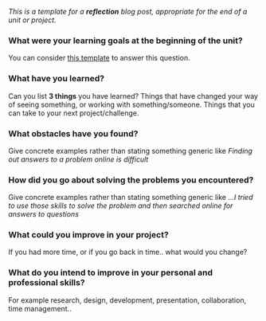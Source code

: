 _This is a template for a **reflection** blog post, appropriate for the end of a unit or project._


### What were your learning goals at the beginning of the unit? 

You can consider [this template](https://github.com/RavensbourneWebMedia/Blogging/blob/master/what-are-my-learning-goals.md) to answer this question.

### What have you learned?

Can you list **3 things** you have learned? Things that have changed your way of seeing something, or working with something/someone. Things that you can take to your next project/challenge.

### What obstacles have you found? 

Give concrete examples rather than stating something generic like *Finding out answers to a problem online is difficult*

### How did you go about solving the problems you encountered?

Give concrete examples rather than stating something generic like *...I tried to use those skills to solve the problem and then searched online for answers to questions*

### What could you improve in your project?

If you had more time, or if you go back in time.. what would you change?

### What do you intend to improve in your personal and professional skills? 

For example research, design, development, presentation, collaboration, time management..
